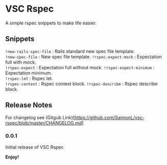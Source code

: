 # VSC Rspec

A simple rspec snippets to make life easier.

## Snippets

`!new-rails-spec-file` : Rails standard new spec file template.  
`!new-spec-file` : New spec file template. 
`!rspec-expect-mock` : Expectation full with mock.  
`!rspec-expect` : Expectation full without mock.
`!rspec-expect-minimum` : Expectation minimum.  
`!rspec-let` : Rspec let.  
`!rspec-context` : Rspec context block.
`!rspec-describe` : Rspec describe block.

## Release Notes

For changelog see (Gitgub Link)[https://github.com/SaimonL/vsc-rspec/blob/master/CHANGELOG.md]

### 0.0.1

Initial release of VSC Rspec


**Enjoy!**
